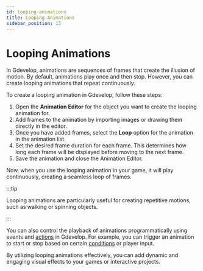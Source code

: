 ```yaml
---
id: looping-animations
title: Looping Animations
sidebar_position: 13
---
```


# Looping Animations

In Gdevelop, animations are sequences of frames that create the illusion of motion. By default, animations play once and then stop. However, you can create looping animations that repeat continuously.

To create a looping animation in Gdevelop, follow these steps:

1. Open the **Animation Editor** for the object you want to create the looping animation for.
2. Add frames to the animation by importing images or drawing them directly in the editor.
3. Once you have added frames, select the **Loop** option for the animation in the animation list.
4. Set the desired frame duration for each frame. This determines how long each frame will be displayed before moving to the next frame.
5. Save the animation and close the Animation Editor.

Now, when you use the looping animation in your game, it will play continuously, creating a seamless loop of frames.

:::tip

Looping animations are particularly useful for creating repetitive motions, such as walking or spinning objects.

:::

You can also control the playback of animations programmatically using events and [actions](./actions/what-are-actions.md) in Gdevelop. For example, you can trigger an animation to start or stop based on certain [conditions](./conditions/what-are-conditions.md) or player input.

By utilizing looping animations effectively, you can add dynamic and engaging visual effects to your games or interactive projects.
